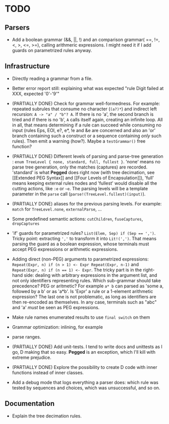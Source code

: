 TODO
====

Parsers
-------

- Add a boolean grammar (&&, ||, !) and an comparison grammar( ==, !=, <, >, <=, >=), calling arithmeric expressions. I might need it if I add guards on parametrized rules anyway.

Infrastructure
--------------

- Directly reading a grammar from a file.

- Better error report still: explaining what was expected "rule Digit failed at XXX, expected '0'-'9'"

- (PARTIALLY DONE) Check for grammar well-formedness. For example: repeated subrules that consume no character (`(a?)*`) and indirect left recursion: `A -> "a" / "b"? A`. If there is no 'a', the second branch is tried and if there is no 'b', `A` calls itself again, creating an infinite loop. All in all, that means determining if a rule can succeed while consuming no input (rules Eps, EOI, e?, e*, !e and &e are concerned and also an 'or' branch containing such a construct or a sequence containing *only* such rules). Then emit a warning (how?). Maybe a `testGrammar()` free function?

- (PARTIALLY DONE) Different levels of parsing and parse-tree generation : `enum TreeLevel { none, standard, full, fullest }`. 'none' means no parse tree generation, only the matches (captures) are recorded. 'standard' is what **Pegged** does right now (with tree decimation, see [[Extended PEG Syntax]] and [[Four Levels of Encapsulation]]), 'full' means keeping external rules nodes and 'fullest' would disable all the cutting actions, like `:e` or `~e`. The parsing levels will be a template parameter in the `parse` call (`parse!(TreeLevel.fullest)(input)`).

- (PARTIALLY DONE) aliases for the previous parsing levels. For example: `match` for `TreeLevel.none`, `externalParse`, ...

- Some predefined semantic actions: `cutChildren`, `fuseCaptures`, `dropCaptures`

- 'if' guards for parametrized rules? `List(Elem, Sep) if (Sep == ',')`. Tricky point: extracting `','` to transform it into `Lit!(',')`. That means parsing the guard as a boolean expression, whose terminals must accept PEG expressions or arithmetic expressions.

- Adding direct (non-PEG) arguments to parametrized expressions: `Repeat(Expr, n) if (n > 1) <- Expr Repeat(Expr, n-1)` and `Repeat(Expr, n) if (n == 1) <- Expr`. The tricky part is in the right-hand side: dealing with arbitrary expressions in the argument list, and not only identifiers representing rules. Which sub-grammar should take precedence? PEG or aritmetic? For example `a* b` can parsed as 'some a, followed by a b' or as 'a*b'. Is 'Expr' a rule or a 1-element arithmetic expression? The last one is not problematic, as long as identifiers are then re-encoded as themselves. In any case, terminals such as "abc" and 'a' *must* be seen as PEG expressions.

- Make rule names enumerated results to use `final switch` on them

- Grammar optimization: inlining, for example

- parse ranges.

- (PARTIALLY DONE) Add unit-tests. I tend to write docs and unittests as I go, D making that so easy. **Pegged** is an exception, which I'll kill with extreme prejudice.

- (PARTIALLY DONE) Explore the possibility to create D code with inner functions instead of inner classes.

- Add a debug mode that logs everything a parser does: which rule was tested by sequences and choices, which was unsuccessful, and so on.

Documentation
-------------

- Explain the tree decimation rules.